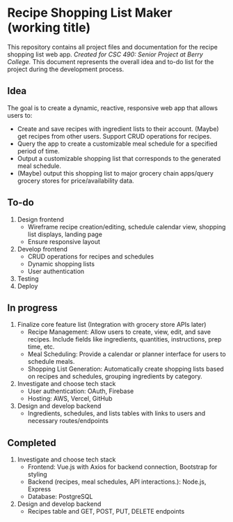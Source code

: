 # Recipe Shopping List Maker (working title)
This repository contains all project files and documentation for the recipe shopping list web app.  *Created for CSC 490: Senior Project at Berry College.*  This document represents the overall idea and to-do list for the project during the development process.

## Idea

The goal is to create a dynamic, reactive, responsive web app that allows users to:
- Create and save recipes with ingredient lists to their account.  (Maybe) get recipes from other users.  Support CRUD operations for recipes.
- Query the app to create a customizable meal schedule for a specified period of time.
- Output a customizable shopping list that corresponds to the generated meal schedule.
- (Maybe) output this shopping list to major grocery chain apps/query grocery stores for price/availability data.

## To-do

1. Design frontend
    - Wireframe recipe creation/editing, schedule calendar view, shopping list displays, landing page
    - Ensure responsive layout
2. Develop frontend
    - CRUD operations for recipes and schedules
    - Dynamic shopping lists
    - User authentication
3. Testing
4. Deploy

## In progress

1. Finalize core feature list (Integration with grocery store APIs later)
    - Recipe Management: Allow users to create, view, edit, and save recipes. Include fields like ingredients, quantities, instructions, prep time, etc.
    - Meal Scheduling: Provide a calendar or planner interface for users to schedule meals.
    - Shopping List Generation: Automatically create shopping lists based on recipes and schedules, grouping ingredients by category.
2. Investigate and choose tech stack
    - User authentication: OAuth, Firebase
    - Hosting: AWS, Vercel, GitHub
3. Design and develop backend
    - Ingredients, schedules, and lists tables with links to users and necessary routes/endpoints

## Completed

1. Investigate and choose tech stack
    - Frontend: Vue.js with Axios for backend connection, Bootstrap for styling
    - Backend (recipes, meal schedules, API interactions.): Node.js, Express
    - Database: PostgreSQL
2. Design and develop backend
    - Recipes table and GET, POST, PUT, DELETE endpoints
